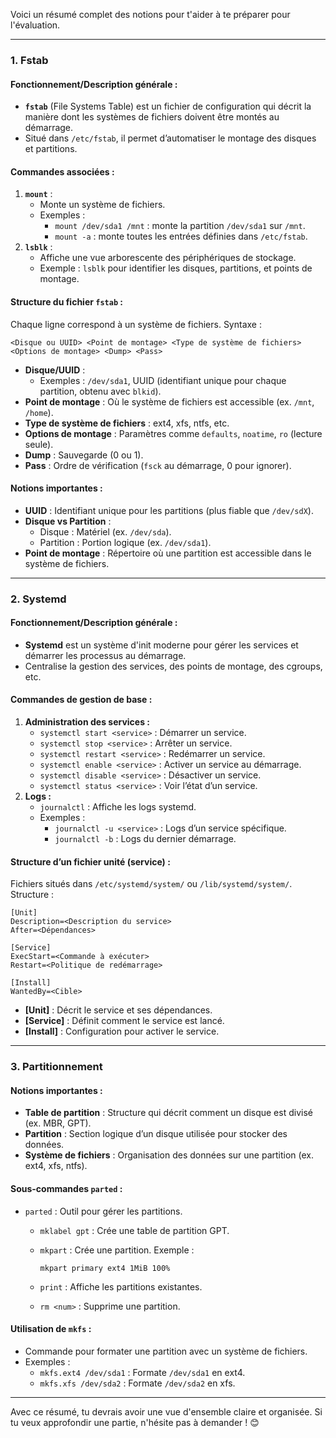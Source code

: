 

Voici un résumé complet des notions pour t'aider à te préparer pour l'évaluation.

---

### **1. Fstab**

#### **Fonctionnement/Description générale :**

- **`fstab`** (File Systems Table) est un fichier de configuration qui décrit la manière dont les systèmes de fichiers doivent être montés au démarrage.
- Situé dans `/etc/fstab`, il permet d’automatiser le montage des disques et partitions.

#### **Commandes associées :**

1. **`mount`** :
    - Monte un système de fichiers.
    - Exemples :
        - `mount /dev/sda1 /mnt` : monte la partition `/dev/sda1` sur `/mnt`.
        - `mount -a` : monte toutes les entrées définies dans `/etc/fstab`.
2. **`lsblk`** :
    - Affiche une vue arborescente des périphériques de stockage.
    - Exemple : `lsblk` pour identifier les disques, partitions, et points de montage.

#### **Structure du fichier `fstab` :**

Chaque ligne correspond à un système de fichiers. Syntaxe :

```
<Disque ou UUID> <Point de montage> <Type de système de fichiers> <Options de montage> <Dump> <Pass>
```

- **Disque/UUID** :
    - Exemples : `/dev/sda1`, UUID (identifiant unique pour chaque partition, obtenu avec `blkid`).
- **Point de montage** : Où le système de fichiers est accessible (ex. `/mnt`, `/home`).
- **Type de système de fichiers** : ext4, xfs, ntfs, etc.
- **Options de montage** : Paramètres comme `defaults`, `noatime`, `ro` (lecture seule).
- **Dump** : Sauvegarde (0 ou 1).
- **Pass** : Ordre de vérification (`fsck` au démarrage, 0 pour ignorer).

#### **Notions importantes :**

- **UUID** : Identifiant unique pour les partitions (plus fiable que `/dev/sdX`).
- **Disque vs Partition** :
    - Disque : Matériel (ex. `/dev/sda`).
    - Partition : Portion logique (ex. `/dev/sda1`).
- **Point de montage** : Répertoire où une partition est accessible dans le système de fichiers.

---

### **2. Systemd**

#### **Fonctionnement/Description générale :**

- **Systemd** est un système d'init moderne pour gérer les services et démarrer les processus au démarrage.
- Centralise la gestion des services, des points de montage, des cgroups, etc.

#### **Commandes de gestion de base :**

1. **Administration des services :**
    - `systemctl start <service>` : Démarrer un service.
    - `systemctl stop <service>` : Arrêter un service.
    - `systemctl restart <service>` : Redémarrer un service.
    - `systemctl enable <service>` : Activer un service au démarrage.
    - `systemctl disable <service>` : Désactiver un service.
    - `systemctl status <service>` : Voir l’état d’un service.
2. **Logs :**
    - `journalctl` : Affiche les logs systemd.
    - Exemples :
        - `journalctl -u <service>` : Logs d’un service spécifique.
        - `journalctl -b` : Logs du dernier démarrage.

#### **Structure d’un fichier unité (service) :**

Fichiers situés dans `/etc/systemd/system/` ou `/lib/systemd/system/`. Structure :

```
[Unit]
Description=<Description du service>
After=<Dépendances>

[Service]
ExecStart=<Commande à exécuter>
Restart=<Politique de redémarrage>

[Install]
WantedBy=<Cible>
```

- **[Unit]** : Décrit le service et ses dépendances.
- **[Service]** : Définit comment le service est lancé.
- **[Install]** : Configuration pour activer le service.

---

### **3. Partitionnement**

#### **Notions importantes :**

- **Table de partition** : Structure qui décrit comment un disque est divisé (ex. MBR, GPT).
- **Partition** : Section logique d’un disque utilisée pour stocker des données.
- **Système de fichiers** : Organisation des données sur une partition (ex. ext4, xfs, ntfs).

#### **Sous-commandes `parted` :**

- `parted` : Outil pour gérer les partitions.
    - `mklabel gpt` : Crée une table de partition GPT.
    - `mkpart` : Crée une partition. Exemple :
        
        ```
        mkpart primary ext4 1MiB 100%
        ```
        
    - `print` : Affiche les partitions existantes.
    - `rm <num>` : Supprime une partition.

#### **Utilisation de `mkfs` :**

- Commande pour formater une partition avec un système de fichiers.
- Exemples :
    - `mkfs.ext4 /dev/sda1` : Formate `/dev/sda1` en ext4.
    - `mkfs.xfs /dev/sda2` : Formate `/dev/sda2` en xfs.

---

Avec ce résumé, tu devrais avoir une vue d'ensemble claire et organisée. Si tu veux approfondir une partie, n'hésite pas à demander ! 😊